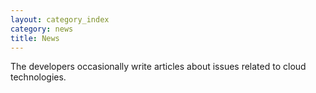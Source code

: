```yaml
---
layout: category_index
category: news
title: News
---
```


The developers occasionally write articles about issues related to
cloud technologies.
